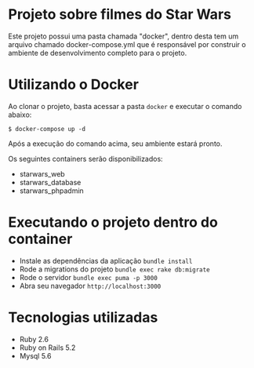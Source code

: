 # Projeto sobre filmes do Star Wars

Este projeto possui uma pasta chamada "docker", dentro desta tem um arquivo chamado docker-compose.yml que é responsável por construir o ambiente de desenvolvimento completo para o projeto.

# Utilizando o Docker

Ao clonar o projeto, basta acessar a pasta `docker` e executar o comando abaixo:

``
    $ docker-compose up -d
``

Após a execução do comando acima, seu ambiente estará pronto.

Os seguintes containers serão disponibilizados:

- starwars_web
- starwars_database
- starwars_phpadmin

# Executando o projeto dentro do container

- Instale as dependências da aplicação `` bundle install ``
- Rode a migrations do projeto `` bundle exec rake db:migrate ``
- Rode o servidor `` bundle exec puma -p 3000 ``
- Abra seu navegador `` http://localhost:3000 ``

# Tecnologias utilizadas

- Ruby 2.6
- Ruby on Rails 5.2
- Mysql 5.6
